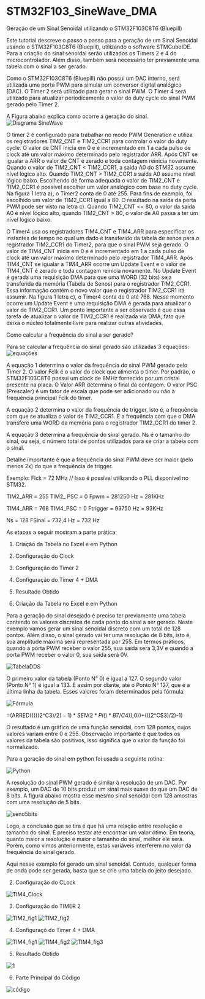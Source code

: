 # STM32F103_SineWave_DMA
Geração de um Sinal Senoidal utilizando o STM32F103C8T6 (Bluepill)

Este tutorial descreve o passo a passo para a geração de um Sinal Senoidal usando o STM32F103C8T6 (Bluepill), utilizando o software STMCubeIDE. 
Para a criação do sinal senoidal serão utilizados os Timers 2 e 4 do microcontrolador. Além disso, também será necessário ter previamente uma tabela com o 
sinal a ser gerado.

Como o STM32F103C8T6 (Bluepill) não possui um DAC interno, será utilizada uma porta PWM para simular um conversor digital analógico (DAC). O Timer 2 será 
utilizado para gerar o sinal PWM. O Timer 4 será utilizado para atualizar periodicamente o valor do duty cycle do sinal PWM gerado pelo Timer 2.

A Figura abaixo explica como ocorre a geração do sinal.
![Diagrama SineWave](https://user-images.githubusercontent.com/114233216/192160554-a5d5b16f-46d8-4578-95d8-257733cf1697.png)

O timer 2 é configurado para trabalhar no modo PWM Generation e utiliza os registradores TIM2_CNT e TIM2_CCR1 para controlar o valor do duty cycle. 
O valor de CNT inicia em 0 e é incrementado em 1 a cada pulso de clock até um valor máximo determinado pelo registrador ARR. Após CNT se igualar a 
ARR o valor de CNT é zerado e toda contagem reinicia novamente. Quando o valor de TIM2_CNT < TIM2_CCR1, a saída A0 do STM32 assume nível lógico alto. 
Quando TIM2_CNT > TIM2_CCR1 a saída A0 assume nível lógico baixo. Escolhendo de forma adequada o valor de TIM2_CNT e TIM2_CCR1 é possível escolher um
valor analógico com base no duty cycle. Na figura 1 letra a), o Timer2 conta de 0 até 255. Para fins de exemplo, foi escolhido um valor de TIM2_CCR1 
igual a 80. O resultado na saída da porta PWM pode ser visto na letra c). Quando TIM2_CNT <= 80, o valor da saída A0 é nível lógico alto, quando 
TIM2_CNT > 80, o valor de A0 passa a ter um nível lógico baixo.

O Timer4 usa os registradores TIM4_CNT e TIM4_ARR para especificar os instantes de tempo no qual um dado é transferido da tabela de senos para o registrador 
TIM2_CCR1 do Timer2, para que o sinal PWM seja gerado. O valor de TIM4_CNT inicia em 0 e é incrementado em 1 a cada pulso de clock até um valor máximo 
determinado pelo registrador TIM4_ARR. Após TIM4_CNT se igualar a TIM4_ARR ocorre um Update Event e o valor de TIM4_CNT é zerado e toda contagem reinicia 
novamente. No Update Event é gerada uma requisição DMA para que uma WORD (32 bits) seja transferida da memória (Tabela de Senos) para o registrador TIM2_CCR1. 
Essa informação contém o novo valor que o registrador TIM2_CCR1 irá assumir. Na figura 1 letra c), o Timer4 conta de 0 até 768. Nesse momento ocorre um 
Update Event e uma requisição DMA é gerada para atualizar o valor de TIM2_CCR1. Um ponto importante a ser observado é que essa tarefa de atualizar o valor 
de TIM2_CCR1 é realizada via DMA, fato que deixa o núcleo totalmente livre para realizar outras atividades.

Como calcular a frequência do sinal a ser gerado?

Para se calcular a frequência do sinal gerado são utilizadas 3 equações:
![equações](https://user-images.githubusercontent.com/114233216/192160645-9b8ecff7-593b-408d-a0e8-9d30efc07814.png)

A equação 1 determina o valor da frequência do sinal PWM gerado pelo Timer 2. 
O valor Fclk é o valor do clock que alimenta o timer. Por padrão, o STM32F103C8T6 possui um clock de 8MHz fornecido por um cristal presente na placa. 
O Valor ARR determina o final da contagem. O valor PSC (Prescaler) é um fator de escala que pode ser adicionado ou não à frequência principal Fclk do timer. 

A equação 2 determina o valor da frequência de trigger, isto é, a frequência com que se atualiza o valor de TIM2_CCR1. É a frequência com que o DMA 
transfere uma WORD da memória para o registrador TIM2_CCR1 do timer 2.

A equação 3 determina a frequência do sinal gerado. Ns é o tamanho do sinal, ou seja, o número total de pontos utilizados para se criar a tabela com o sinal.

Detalhe importante é que a frequência do sinal PWM deve ser maior (pelo menos 2x) do que a frequência de trigger.

Exemplo:
Flck = 72 MHz	// Isso é possível utilizando o PLL disponível no STM32.

TIM2_ARR = 255
TIM2_ PSC = 0
Fpwm = 281250 Hz = 281KHz

TIM4_ARR = 768
TIM4_PSC = 0
Ftrigger = 93750 Hz = 93KHz

Ns = 128
FSinal = 732,4 Hz = 732 Hz

As etapas a seguir mostram a parte prática:

1. Criação da Tabela no Excel e em Python
2. Configuração do Clock
3. Configuração do Timer 2
4. Configuração do Timer 4 + DMA
5. Resultado Obtido 


1. Criação da Tabela no Excel e em Python

Para a geração do sinal desejado é preciso ter previamente uma tabela contendo os valores discretos de cada ponto do sinal a ser gerado. 
Neste exemplo vamos gerar um sinal senoidal discreto com um total de 128 pontos. Além disso, o sinal gerado vai ter uma resolução de 8 bits, 
isto é, sua amplitude máxima será representada por 255. Em termos práticos, quando a porta PWM receber o valor 255, sua saída será 3,3V e 
quando a porta PWM receber o valor 0, sua saída será 0V.

![TabelaDDS](https://user-images.githubusercontent.com/114233216/192162211-592cfe27-20f5-46e7-9692-e48a5a539b56.png)


O primeiro valor da tabela (Ponto N° 0) é igual a 127. O segundo valor (Ponto N° 1) é igual a 133. E assim por diante, até o Ponto N° 127, 
que é a última linha da tabela. Esses valores foram determinados pela fórmula:

![Fórmula](https://user-images.githubusercontent.com/114233216/192160745-8e063830-69fe-48a2-b6b3-b8c5bf31eeb8.png)

=(ARRED(((((2^C$3)/2)-1)*SEN(2*PI()*B7/C$4));0))+(((2^C$3)/2)-1)

O resultado é um gráfico de uma função senoidal, com 128 pontos, cujos valores variam entre 0 e 255. Observação importante é que todos 
os valores da tabela são positivos, isso significa que o valor da função foi normalizado.

Para a geração do sinal em python foi usada a seguinte rotina:

![Python](https://user-images.githubusercontent.com/114233216/192160757-3eff0035-7fb2-4252-811f-434d75f2a481.png)

A resolução do sinal PWM gerado é similar à resolução de um DAC. Por exemplo, um DAC de 10 bits produz um sinal mais suave do que um DAC de 8 bits. 
A figura abaixo mostra esse mesmo sinal senoidal com 128 amostras com uma resolução de 5 bits. 

![seno5bits](https://user-images.githubusercontent.com/114233216/192160775-32dc912d-2798-4c66-b495-8475d459238b.png)

Logo, a conclusão que se tira é que há uma relação entre resolução e tamanho do sinal. É preciso testar até encontrar um valor ótimo. 
Em teoria, quanto maior a resolução e maior o tamanho do sinal, melhor ele será. Porém, como vimos anteriormente, estas variáveis interferem 
no valor da frequência do sinal gerado.

Aqui nesse exemplo foi gerado um sinal senoidal. Contudo, qualquer forma de onda pode ser gerada, basta que se crie uma tabela do jeito desejado.


2. Configuração do CLock

![TIM4_Clock](https://user-images.githubusercontent.com/114233216/192160839-e626d379-0b42-4f8d-9897-aa0b39ca3f99.png)

3. Configuração do TIMER 2

![TIM2_fig1](https://user-images.githubusercontent.com/114233216/192160854-1843bdca-6cde-4c16-bc79-9cc81784d45f.png)
![TIM2_fig2](https://user-images.githubusercontent.com/114233216/192160855-9d547738-f960-4023-a231-7907fe14e3de.png)

4. Configuraçõ do Timer 4 + DMA

![TIM4_fig1](https://user-images.githubusercontent.com/114233216/192160876-79a15042-b8f5-46ce-9d45-4ea7e93f7b7e.png)
![TIM4_fig2](https://user-images.githubusercontent.com/114233216/192160877-2ed1878e-6c1b-4ed1-993e-ec57b9bed617.png)
![TIM4_fig3](https://user-images.githubusercontent.com/114233216/192160873-720dc607-61b0-497d-8714-3aec2d90ed77.png)


5. Resultado Obtido

![1](https://user-images.githubusercontent.com/114233216/192160897-0485f3aa-0e54-4624-b7fe-b1c4faea074f.png)

6. Parte Principal do Código

![código](https://user-images.githubusercontent.com/114233216/192160934-1697cbe6-bd1a-4200-95f9-ed0b84e40645.png)












